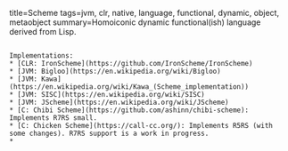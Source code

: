 title=Scheme
tags=jvm, clr, native, language, functional, dynamic, object, metaobject
summary=Homoiconic dynamic functional(ish) language derived from Lisp.
~~~~~~

Implementations:
* [CLR: IronScheme](https://github.com/IronScheme/IronScheme)
* [JVM: Bigloo](https://en.wikipedia.org/wiki/Bigloo)
* [JVM: Kawa](https://en.wikipedia.org/wiki/Kawa_(Scheme_implementation))
* [JVM: SISC](https://en.wikipedia.org/wiki/SISC)
* [JVM: JScheme](https://en.wikipedia.org/wiki/JScheme)
* [C: Chibi Scheme](https://github.com/ashinn/chibi-scheme): Implements R7RS small.
* [C: Chicken Scheme](https://call-cc.org/): Implements R5RS (with some changes). R7RS support is a work in progress.
* 